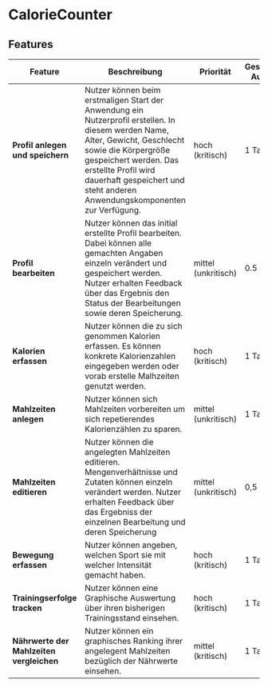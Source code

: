 # CalorieCounter

## Features

| Feature | Beschreibung | Priorität | Geschätzter Aufwand | Betroffene Schichten |
|---------|--------------|-----------|--------------------|---------------------|
| **Profil anlegen und speichern** | Nutzer können beim erstmaligen Start der Anwendung ein Nutzerprofil erstellen. In diesem werden Name, Alter, Gewicht, Geschlecht sowie die Körpergröße gespeichert werden. Das erstellte Profil wird dauerhaft gespeichert und steht anderen Anwendungskomponenten zur Verfügung. | hoch (kritisch) | 1 Tag | UI, Datenbank, Javascript |
| **Profil bearbeiten** | Nutzer können das initial erstellte Profil bearbeiten. Dabei können alle gemachten Angaben einzeln verändert und gespeichert werden. Nutzer erhalten Feedback über das Ergebnis den Status der Bearbeitungen sowie deren Speicherung. | mittel (unkritisch) | 0.5 Tage | UI, Datenbank, Javascript |
| **Kalorien erfassen** | Nutzer können die zu sich genommen Kalorien erfassen. Es können konkrete Kalorienzahlen eingegeben werden oder vorab erstelle Malhzeiten genutzt werden. | hoch (kritisch) | 1 Tag | UI, Datenbank, Javascript |
| **Mahlzeiten anlegen** | Nutzer können sich Mahlzeiten vorbereiten um sich repetierendes Kalorienzählen zu sparen. | mittel (unkritisch) | 1 Tag | UI, Datenbank, Javascript |
| **Mahlzeiten editieren** | Nutzer können die angelegten Mahlzeiten editieren. Mengenverhältnisse und Zutaten können einzeln verändert werden. Nutzer erhalten Feedback über das Ergebniss der einzelnen Bearbeitung und deren Speicherung| mittel (unkritisch) | 0,5 Tage | UI, Datenbank, Javascript |
| **Bewegung erfassen** | Nutzer können angeben, welchen Sport sie mit welcher Intensität gemacht haben.  | hoch (kritisch) | 1 Tag | UI, Datenbank, Javascript |
| **Trainingserfolge tracken** | Nutzer können eine Graphische Auswertung über ihren bisherigen Trainingsstand einsehen. | hoch (kritisch) | 1 Tag | UI, Datenbank, Javascript |
| **Nährwerte der Mahlzeiten vergleichen** | Nutzer können ein graphisches Ranking ihrer angelegent Mahlzeiten bezüglich der Nährwerte einsehen. | mittel (kritisch) | 1 Tag | UI, Datenbank, Javascript |
